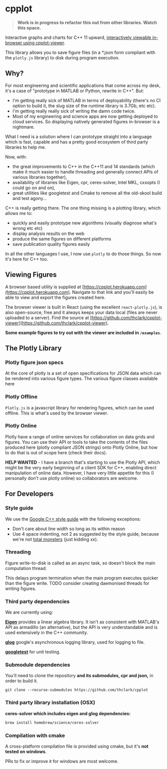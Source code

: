 # cpplot

> **Work is in progress to refactor this out from other libraries. Watch this space.**

Interactive graphs and charts for C++ 11 upward,
[interactively viewable in-browser using cpplot-viewer](https://cpplot.herokuapp.com).

This library allows you to save figure files (in a *.json form compliant with the `plotly.js` library) to disk
during program execution.


## Why?

For most engineering and scientific applications that come across my desk, it's a case of "prototype in MATLAB or Python, rewrite in C++". But:
 - I'm getting really sick of MATLAB in terms of deployability (there's no CI option to build it, the slug size of the runtime library is 3.7Gb, etc etc).
 - I'm getting really really sick of writing the damn code twice.
 - Most of my engineering and science apps are now getting deployed to cloud services. So displaying natively generated figures in-browser is a nightmare.

What I need is a solution where I can prototype straight into a language which is fast, capable and has a pretty good ecosystem of third party libraries to help me.

Now, with:
 - the great improvements to C++ in the C++11 and 14 standards (which make it much easier to handle threading and generally connect APIs of various libraries together),
 - availability of libraries like Eigen, cpr, ceres-solver, Intel MKL, cxxopts (I could go on and on),
 - great utilities like googletest and Cmake to remove all the old-skool build and test agony...

C++ is really getting there. The one thing missing is a plotting library, which allows me to:
 - quickly and easily prototype new algorithms (visually diagnose what's wrong etc etc)
 - display analysis results on the web
 - produce the same figures on different platforms
 - save publication quality figures easily

In all the other languages I use, I now use `plotly` to do those things. So now it's here for C++ too.


## Viewing Figures

A browser based utility is supplied at [https://cpplot.herokuapp.com](https://cpplot.herokuapp.com).
Navigate to that link and you'll easily be able to view and export the figures created here.

The browser viewer is built in React (using the excellent `react-plotly.js`), is also open-source, free and it
always keeps your data local (files are never uploaded to a server). Find the source
at [https://github.com/thclark/cpplot-viewer](https://github.com/thclark/cpplot-viewer).

**Some example figures to try out with the viewer are included in `/examples`**.

## The Plotly Library

### Plotly figure json specs

At the core of plotly is a set of open specifications for JSON data which can be rendered into various figure types. The various figure classes available here

### Plotly Offline

`Plotly.js` is a javascript library for rendering figures, which can be used offline. This is what's used by the browser viewer.

### Plotly Online

Plotly have a range of online services for collaboration on data grids and figures. You can use their API or tools to take the contents of the files produced here (plotly compliant JSON strings) onto Plotly Online, but how to do that is out of scope here (check their docs).

**HELP WANTED** - I have a branch that's starting to use the Plotly API, which might be the very early beginning of a
client SDK for C++, enabling direct manipulation of online data. However, I have very little appetite for this (I personally don't use plotly online) so collaborators are welcome.


## For Developers

### Style guide

We use the [Google C++ style guide](https://google.github.io/styleguide/cppguide.html) with the following exceptions:
 - Don't care about line width so long as its within reason
 - Use 4 space indenting, not 2 as suggested by the style guide, because we're not [total monsters](https://www.youtube.com/watch?v=SsoOG6ZeyUI) (just kidding xx).

### Threading

Figure write-to-disk is called as an async task, so doesn't block the main computation thread.

This delays program termination when the main program executes quicker than the figure write.
TODO consider creating daemonised threads for writing figures.

### Third party dependencies

We are currently using:

[**Eigen**](http://eigen.tuxfamily.org/) provides a linear algebra library. It isn't as consistent with MATLAB's API as armadillo (an alternative), but the API is very understandable and is used extensively in the C++ community.

[**glog**](https://github.com/google/glog) google's asynchronous logging library, used for logging to file.

[**googletest**](https://github.com/google/googletest) for unit testing.

### Submodule dependencies

You'll need to clone the repository **and its submodules, cpr and json,** in order to build it.
```
git clone --recurse-submodules https://github.com/thclark/cpplot
```

### Third party library installation (OSX)

**ceres-solver which includes eigen and glog dependencies:**
```bash
brew install homebrew/science/ceres-solver
```

### Compilation with cmake

A cross-platform compilation file is provided using cmake, but it's **not tested on windows**.

PRs to fix or improve it for windows are most welcome.
